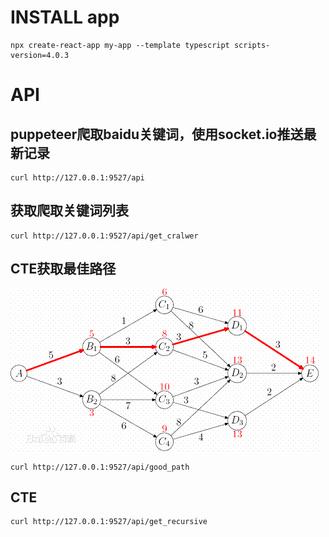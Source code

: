# INSTALL app
```
npx create-react-app my-app --template typescript scripts-version=4.0.3
```

# API
## puppeteer爬取baidu关键词，使用socket.io推送最新记录
```
curl http://127.0.0.1:9527/api
```


## 获取爬取关键词列表
```
curl http://127.0.0.1:9527/api/get_cralwer
```

## CTE获取最佳路径

![image](https://github.com/chenshengda0/testProject/blob/main/my-app/src/recursive.jpeg)

```
curl http://127.0.0.1:9527/api/good_path
```

## CTE
```
curl http://127.0.0.1:9527/api/get_recursive
```
